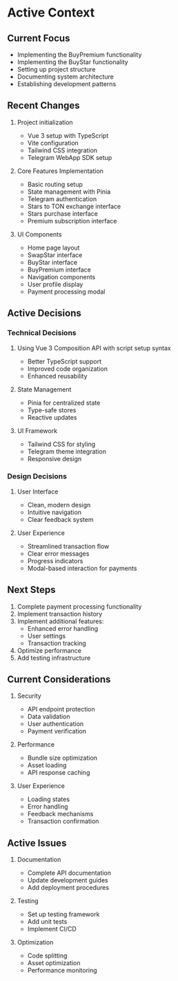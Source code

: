 # Active Context

## Current Focus
- Implementing the BuyPremium functionality
- Implementing the BuyStar functionality
- Setting up project structure
- Documenting system architecture
- Establishing development patterns

## Recent Changes
1. Project initialization
   - Vue 3 setup with TypeScript
   - Vite configuration
   - Tailwind CSS integration
   - Telegram WebApp SDK setup

2. Core Features Implementation
   - Basic routing setup
   - State management with Pinia
   - Telegram authentication
   - Stars to TON exchange interface
   - Stars purchase interface
   - Premium subscription interface

3. UI Components
   - Home page layout
   - SwapStar interface
   - BuyStar interface
   - BuyPremium interface
   - Navigation components
   - User profile display
   - Payment processing modal

## Active Decisions

### Technical Decisions
1. Using Vue 3 Composition API with script setup syntax
   - Better TypeScript support
   - Improved code organization
   - Enhanced reusability

2. State Management
   - Pinia for centralized state
   - Type-safe stores
   - Reactive updates

3. UI Framework
   - Tailwind CSS for styling
   - Telegram theme integration
   - Responsive design

### Design Decisions
1. User Interface
   - Clean, modern design
   - Intuitive navigation
   - Clear feedback system

2. User Experience
   - Streamlined transaction flow
   - Clear error messages
   - Progress indicators
   - Modal-based interaction for payments

## Next Steps
1. Complete payment processing functionality
2. Implement transaction history
3. Implement additional features:
   - Enhanced error handling
   - User settings
   - Transaction tracking
4. Optimize performance
5. Add testing infrastructure

## Current Considerations
1. Security
   - API endpoint protection
   - Data validation
   - User authentication
   - Payment verification

2. Performance
   - Bundle size optimization
   - Asset loading
   - API response caching

3. User Experience
   - Loading states
   - Error handling
   - Feedback mechanisms
   - Transaction confirmation

## Active Issues
1. Documentation
   - Complete API documentation
   - Update development guides
   - Add deployment procedures

2. Testing
   - Set up testing framework
   - Add unit tests
   - Implement CI/CD

3. Optimization
   - Code splitting
   - Asset optimization
   - Performance monitoring
